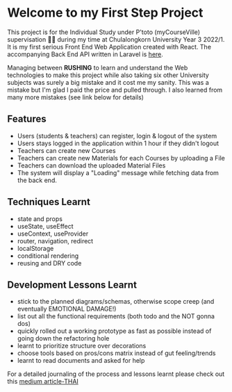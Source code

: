 # Welcome to my First Step Project
This project is for the Individual Study under P'toto (myCourseVille) supervisation 🙏🙏 during my time at Chulalongkorn University Year 3 2022/1. It is my first serious Front End Web Application created with React. The accompanying Back End API written in Laravel is [here](https://github.com/noWarm/LMS-backend).

Managing between **RUSHING** to learn and understand the Web technologies to make this project while also taking six other University subjects was surely a big mistake and it cost me my sanity. This was a mistake but I'm glad I paid the price and pulled through. I also learned from many more mistakes (see link below for details)

## Features 
- Users (students & teachers) can register, login & logout of the system
- Users stays logged in the application within 1 hour if they didn't logout
- Teachers can create new Courses
- Teachers can create new Materials for each Courses by uploading a File
- Teachers can download the uploaded Material Files
- The system will display a "Loading" message while fetching data from the back end.

## Techniques Learnt
- state and props
- useState, useEffect
- useContext, useProvider
- router, navigation, redirect
- localStorage
- conditional rendering
- reusing and DRY code

## Development Lessons Learnt
- stick to the planned diagrams/schemas, otherwise scope creep (and eventually EMOTIONAL DAMAGE!)
- list out all the functional requirements (both todo and the NOT gonna dos)
- quickly rolled out a working prototype as fast as possible instead of going down the refactoring hole
- learnt to prioritize structure over decorations
- choose tools based on pros/cons matrix instead of gut feeling/trends
- learnt to read documents and asked for help

For a detailed journaling of the process and lessons learnt please check out this [medium article-THAI](https://shorturl.at/cikW6)
